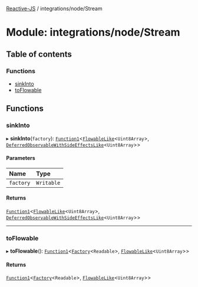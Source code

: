 [Reactive-JS](../README.md) / integrations/node/Stream

# Module: integrations/node/Stream

## Table of contents

### Functions

- [sinkInto](integrations_node_Stream.md#sinkinto)
- [toFlowable](integrations_node_Stream.md#toflowable)

## Functions

### sinkInto

▸ **sinkInto**(`factory`): [`Function1`](functions.md#function1)<[`FlowableLike`](../interfaces/concurrent.FlowableLike.md)<`Uint8Array`\>, [`DeferredObservableWithSideEffectsLike`](../interfaces/concurrent.DeferredObservableWithSideEffectsLike.md)<`Uint8Array`\>\>

#### Parameters

| Name | Type |
| :------ | :------ |
| `factory` | `Writable` |

#### Returns

[`Function1`](functions.md#function1)<[`FlowableLike`](../interfaces/concurrent.FlowableLike.md)<`Uint8Array`\>, [`DeferredObservableWithSideEffectsLike`](../interfaces/concurrent.DeferredObservableWithSideEffectsLike.md)<`Uint8Array`\>\>

___

### toFlowable

▸ **toFlowable**(): [`Function1`](functions.md#function1)<[`Factory`](functions.md#factory)<`Readable`\>, [`FlowableLike`](../interfaces/concurrent.FlowableLike.md)<`Uint8Array`\>\>

#### Returns

[`Function1`](functions.md#function1)<[`Factory`](functions.md#factory)<`Readable`\>, [`FlowableLike`](../interfaces/concurrent.FlowableLike.md)<`Uint8Array`\>\>
